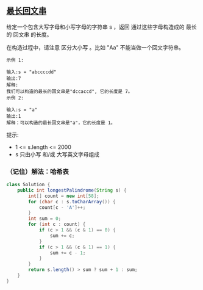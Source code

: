 ## [最长回文串](https://leetcode.cn/problems/longest-palindrome/description/)

给定一个包含大写字母和小写字母的字符串 s ，返回 通过这些字母构造成的 最长的
回文串
的长度。

在构造过程中，请注意 区分大小写 。比如 "Aa" 不能当做一个回文字符串。


````
示例 1:

输入:s = "abccccdd"
输出:7
解释:
我们可以构造的最长的回文串是"dccaccd", 它的长度是 7。
示例 2:

输入:s = "a"
输出:1
解释：可以构造的最长回文串是"a"，它的长度是 1。
````

提示:

- 1 <= s.length <= 2000
- s 只由小写 和/或 大写英文字母组成

### （记住）解法：哈希表

````java
class Solution {
    public int longestPalindrome(String s) {
        int[] count = new int[58];
        for (char c : s.toCharArray()) {
            count[c - 'A']++;
        }
        int sum = 0;
        for (int c : count) {
            if (c > 1 && (c & 1) == 0) {
                sum += c;
            }
            if (c > 1 && (c & 1) == 1) {
                sum += c - 1;
            }
        }
        return s.length() > sum ? sum + 1 : sum;
    }
}
````